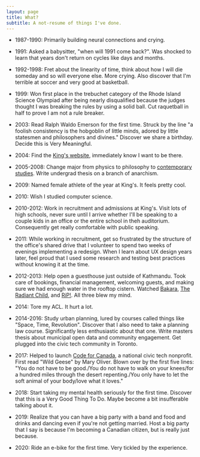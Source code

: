 ```yaml
---
layout: page
title: What?
subtitle: A not-resume of things I've done.
---
```


* 1987-1990: Primarily building neural connections and crying.

* 1991: Asked a babysitter, "when will 1991 come back?". Was shocked to learn that years don't return on cycles like days and months.

* 1992-1998: Fret about the linearity of time, think about how I will die someday and so will everyone else. More crying. Also discover that I'm terrible at soccer and very good at basketball.

* 1999: Won first place in the trebuchet category of the Rhode Island Science Olympiad after being nearly disqualified because the judges thought I was breaking the rules by using a solid ball. Cut raquetball in half to prove I am not a rule breaker.

* 2003: Read Ralph Waldo Emerson for the first time. Struck by the line "a foolish consistency is the hobgoblin of little minds, adored by little statesmen and philosophers and divines." Discover we share a birthday. Decide this is Very Meaningful.

* 2004: Find the [King's website](https://ukings.ca/), immediately know I want to be there.

* 2005-2008: Change major from physics to philosophy to [contemporary studies](https://ukings.ca/area-of-study/contemporary-studies/). Write undergrad thesis on a branch of anarchism.

* 2009: Named female athlete of the year at King's. It feels pretty cool.

* 2010: Wish I studied computer science.

* 2010-2012: Work in recruitment and admissions at King's. Visit lots of high schools, never sure until I arrive whether I'll be speaking to a couple kids in an office or the entire school in theh auditorium. Consequently get really comfortable with public speaking.

* 2011: While working in recruitment, get so frustrated by the structure of the office's shared drive that I volunteer to spend two weeks of evenings implementing a redesign. When I learn about UX design years later, feel proud that I used some research and testing best practices without knowing it at the time.

* 2012-2013: Help open a guesthouse just outside of Kathmandu. Took care of bookings, financial management, welcoming guests, and making sure we had enough water in the rooftop cistern. Watched [Bakara](https://www.youtube.com/watch?v=LETtcYGc__4&ab_channel=homocinematicus), [The Radiant Child](https://www.imdb.com/title/tt1568335/), and [RiP!](https://en.wikipedia.org/wiki/RiP!:_A_Remix_Manifesto). All three blew my mind.

* 2014: Tore my ACL. It hurt a lot.

* 2014-2016: Study urban planning, lured by courses called things like "Space, Time, Revolution". Discover that I also need to take a planning law course. Significantly less enthusiastic about that one. Write masters thesis about municipal open data and community engagement. Get plugged into the civic tech community in Toronto.

* 2017: Helped to launch [Code for Canada](https://codefor.ca/), a national civic tech nonprofit. First read "Wild Geese" by Mary Oliver. Blown over by the first five lines: "You do not have to be good./You do not have to walk on your knees/for a hundred miles through the desert repenting./You only have to let the soft animal of your body/love what it loves."

* 2018: Start taking my mental health seriously for the first time. Discover that this is a Very Good Thing To Do. Maybe become a bit insufferable talking about it.

* 2019: Realize that you can have a big party with a band and food and drinks and dancing even if you're not getting married. Host a big party that I say is because I'm becoming a Canadian citizen, but is really just because.

* 2020: Ride an e-bike for the first time. Very tickled by the experience.
